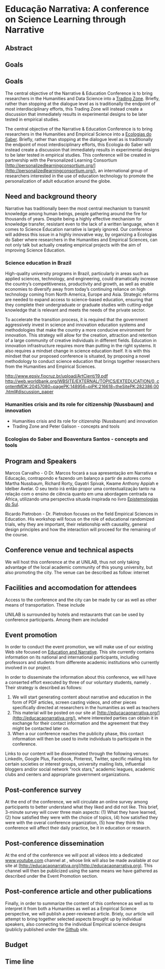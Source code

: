 # Educação Narrativa: A conference on Science Learning through Narrative

## Abstract
<!-- write at the end -->

<!-- narrative hacks http://twinery.org/ http://inform7.com/  -->

## Goals
<!-- change data science por ciencias empiricas -->

<!--

http://www.amazon.com.br/Politicamente-Incorreto-Filosofia-FELIPE-POND%C3%89-ebook/dp/B00AJ6P76M/ref=sr_1_1?ie=UTF8&qid=1402062235&sr=8-1&keywords=Guia+Politicamente+Incorreto+da+Filosofia

http://www.ces.uc.pt/bss/documentos/Para_alem_do_pensamento_abissal_RCCS78.PDF ecologia de saberes

http://www.boaventuradesousasantos.pt/documentos/fsm.pdf

william james - amazon was out of context

blog posts humanities - lente mundo

maestro monza calabar - https://www.youtube.com/watch?v=fcEjM8dLQI4

empiricas boaventura de sousa santos

nilma gomes - intelectuais negros no brasil livro santos capitulo 12

borges e william james - realismo fantastico equivalente a pluralismo, biblioteca de babel

boaventura - acesso maior ciencia

trocar ciencia de dados por ciencias empiricas

-->

## Goals
  
The central objective of the Narrative & Education Conference is to bring researchers in the Humanities and Data Science into a [Trading Zone](http://en.wikipedia.org/wiki/Trading_zones). Briefly, rather than stopping at the dialogue level as is traditionally the endpoint of most interdisciplinary efforts, this Trading Zone will instead create a discussion that immediately results in experimental designs to be later tested in empirical studies. 

The central objective of the Narrative & Education Conference is to bring researchers in the Humanities and Empirical Science into a [Ecologias do Saber](http://www.abenge.org.br/CobengeAnteriores/2012/artigos/103774.pdf). Briefly, rather than stopping at the dialogue level as is traditionally the endpoint of most interdisciplinary efforts, this Ecologia do Saber will instead create a discussion that immediately results in experimental designs to be later tested in empirical studies. This conference will be created in partnership with the Personalized Learning Consortium [http://personalizedlearningconsortium.org/](http://personalizedlearningconsortium.org/), an international group of researchers interested in the use of education technology to promote the personalization of adult education around the globe.

## Need and background theory

Narrative has traditionally been the most central mechanism to transmit knowledge among human beings, people gathering around the fire for thousands of years. Despite being a highly effective mechanism for knowledge transfer, resistant even to the lack of a written language, when it comes to Science Education narrative is largely ignored. Our conference will address this issue in a highly innovative way, by organizing a Ecologias do Saber where researchers in the Humanities and Empirical Sciences, can not only talk but actually creating empirical projects with the aim of improving Science Education.

### Science education in Brazil

High-quality university programs in Brazil, particularly in areas such as applied sciences, technology, and engineering, could dramatically increase the country’s competitiveness, productivity and growth, as well as enable economies to diversify away from today’s continuing reliance on high technology coming from North America, Europe and Asia. Strategic reforms are needed to expand access to science-based education, ensuring  that they complete their undergraduate or graduate studies with cutting-edge knowledge that is relevant and meets the needs of the private sector.

To accelerate the transition process, it is required that the government aggressively invest in science and innovation education systems and methodologies that make the country a more conducive environment for innovation. This strategy will allow for the creation, attraction and retention of a large community of creative individuals in different fields. Education in innovation infrastructure requires more than putting in the right systems. It also requires a mindset change in science education itself. It is with this mindset that our proposed conference is situated, by proposing a novel methodology to conduct science education that brings together researchers from the Humanities and Empirical Sciences.

<!-- Marcos, pra ajudar na tradução: graduate = pós-graduação, undergraduate = graduação -->
http://www.epsjv.fiocruz.br/upload/ArtCient/19.pdf
http://web.worldbank.org/WBSITE/EXTERNAL/TOPICS/EXTEDUCATION/0,,contentMDK:20457080~pagePK:148956~piPK:216618~theSitePK:282386,00.html#discussion_paper

<!-- Marcos to write about topics below -->
### Humanities crisis and its role for citizenship (Nussbaum) and innovation
* Humanities crisis and its role for citizenship (Nussbaum) and innovation
* Trading Zone and Peter Galison - concepts and tools

### Ecologias do Saber and Boaventura Santos - concepts and tools




## Program and Speakers

Marcos Carvalho - O Dr. Marcos focará a sua apresentação em Narrativa e Educação, contrapondo e fazendo um balanço a partir de autores como Martha Nussbaum, Richard Rorty, Gayatri Spivak, Kwame Anthony Appiah e Idelber Avelar. O seu texto irá então propor uma contextualização tanto na relação com o ensino de ciência quanto em uma abordagem centrada na África, utilizando uma perspectiva situada inspirada no livro [Epistemologias do Sul](http://www.boaventuradesousasantos.pt/media/EspacoAcademico_Abril2011.pdf).

Ricardo Pietrobon - Dr. Pietrobon focuses on the field Empirical Sciences in Education. His workshop will focus on the role of educational randomized trials, why they are important, their relationship with causality, general design principles and how the interaction will proceed for the remaining of the course.

<!-- Marcos to add other professors -->

## Conference venue and technical aspects

We will host this conference at the <!-- add location --> at UNILAB, thus not only taking advantage of the local academic community of this young university, but also promoting the city. The venue can be described as follow: <!-- Marcos, por favor acrescente detalhes onde você planeja realizar -->
internet

## Facilities and accomodation for attendees

Access to the conference and the city can be made by car as well as other means of transportation. These include <!-- Marcos, por favor adicione -->

UNILAB is surrounded by hotels and restaurants that can be used by conference participants. Among them are included <!-- Marcos, por favor adicione -->

<!-- vygotsky psychological tools, Donald phylogenetic evolution of human cognitive abilities, stories represent an external way of representing information including the social polishing of that information, stories as a modeling device to operate on reconfigure reason and act upon -->

## Event promotion

In order to conduct the event promotion, we will make use of our existing Web site focused on [Education and Narrative](http://educacaonarrativa.org). This site currently contains information on its national and international participants, including professors and students from differente academic institutions who currently involved in our project. 

In order to disseminate the information about this conference, we will have a conserted effort executed by three of our voluntary students, namely <!-- Marcos, adicionar nomes-->. Their strategy is described as follows:

1. We will start generating content about narrative and education in the form of PDF articles, screen casting videos, and other pieces specifically directed at researchers in the humanities as well as teachers
2. This material will be posted on our site at [http://educacaonarrativa.org/](http://educacaonarrativa.org/), where interested parties can obtain it in exchange for their contact information and the agreement that they might be contacted later on.
3. When a our conference reaches the publicity phase, this contact information will then be used to invite individuals to participate in the conference.

Links to our content will be disseminated through the following venues: LinkedIn, Google Plus, Facebook, Pinterest, Twitter, specific mailing lists for certain societies or interest groups, university mailing lists, influential bloggers and/or social network "rock stars," academic leagues, academic clubs and centers and appropriate government organizations.

## Post-conference survey

At the end of the conference, we will circulate an online survey among participants to better understand what they liked and did not like. This brief, 3-minute survey will cover three main aspects: (1) What they have learned, (2) how satisfied they were with the choice of topics, (4) how satisfied they were with the overal conference organization, (5) how they think this conference will affect their daily practice, be it in education or research.


## Post-conference dissemination

At the end of the conference we will post all videos into a dedicated www.youtube.com channel at <!-- add link -->, whose link will also be made available at our site at [http://educacaonarrativa.org](http://educacaonarrativa.org). This channel will then be publicized using the same means we have gathered as described under the Event Promotion section.

<!-- add dissemination manual -->

## Post-conference article and other publications

Finally, in order to summarize the content of this conference as well as to interpret it from both a Humanities as well as a Empirical Science perspective, we will publish a peer-reviewed article. Briely, our article will attempt to bring together selected aspects brought up by individual speakers, also connecting to the individual Empirical science designs (publicly published under the [Github]() site.



## Budget

<!-- Marcos to add budget -->
<!-- 
emails universidades humanas, gravação, youtube, bolsas para disseminação do evento e sua coordenação, ciencia tecnologia e sociedade, passagens estadia, internet, cartas de aceitação, plos one with waiver,
 -->

## Time line
